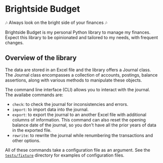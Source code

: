 # Brightside Budget

🎶 Always look on the bright side of your finances 🎶

Brightside Budget is my personal Python library to manage my finances. Expect
this library to be opinionated and tailored to my needs, with frequent changes.

## Overview of the library

The data are stored in an Excel file and the library offers a Journal class. The
Journal class encompasses a collection of accounts, postings, balance
assertions, along with various methods to manipulate these objects.

The command line interface (CLI) allows you to interact with the journal. The
availabe commands are:
- `check`: to check the journal for inconsistencies and errors.
- `import`: to import data into the journal.
- `export`: to export the journal to an another Excel file with additional columns of information.
    This command can also reset the opening balance date of the journal, so you don't have all the prior
    years of data in the exported file.
- `rewrite`: to rewrite the journal while renumbering the transactions and other options.

All of these commands take a configuration file as an argument. See the
[`tests/fixture`](./tests/fixtures/) directory for examples of configuration files.
